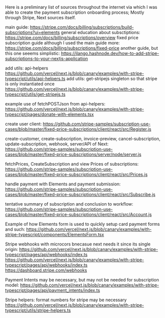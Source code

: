 Here is a preliminary list of sources throughout the internet via which I was able to create the payment subscription onboarding process; Mostly through Stripe, Next sources itself.

main guide: https://stripe.com/docs/billing/subscriptions/build-subscriptions?ui=elements
general education about subsctiptions: https://stripe.com/docs/billing/subscriptions/overview
fixed price subscription guide although I used the main guide more: https://stripe.com/docs/billing/subscriptions/fixed-price
another guide, but this one seeems simplistic: https://ilango.hashnode.dev/how-to-add-stripe-subscriptions-to-your-nextjs-application 

add utils: api-helpers https://github.com/vercel/next.js/blob/canary/examples/with-stripe-typescript/utils/api-helpers.ts
add utils: get-stripejs  singleton so that stripe is only instantiated once https://github.com/vercel/next.js/blob/canary/examples/with-stripe-typescript/utils/get-stripejs.ts

example use of fetchPOSTJson from api-helpers: https://github.com/vercel/next.js/blob/canary/examples/with-stripe-typescript/pages/donate-with-elements.tsx

create user client: https://github.com/stripe-samples/subscription-use-cases/blob/master/fixed-price-subscriptions/client/react/src/Register.js

create-customer, create-subscription, invoice-preview, cancel-subscription, update-subscription, webhook,  server/API of Next: https://github.com/stripe-samples/subscription-use-cases/blob/master/fixed-price-subscriptions/server/node/server.js

fetchPrices, CreateSubscription and view Prices of subscriptions: https://github.com/stripe-samples/subscription-use-cases/blob/master/fixed-price-subscriptions/client/react/src/Prices.js

handle payment with Elements and payment submission: https://github.com/stripe-samples/subscription-use-cases/blob/master/fixed-price-subscriptions/client/react/src/Subscribe.js

tentative summary of subscription and conclusion to workflow: https://github.com/stripe-samples/subscription-use-cases/blob/master/fixed-price-subscriptions/client/react/src/Account.js


Example of how Elements form is used to quickly setup card payment forms and such: https://github.com/vercel/next.js/blob/canary/examples/with-stripe-typescript/components/ElementsForm.tsx 

Stripe webhooks with microcors bnecasue next needs it since its single origin: https://github.com/vercel/next.js/blob/canary/examples/with-stripe-typescript/pages/api/webhooks/index.ts
https://github.com/vercel/next.js/blob/canary/examples/with-stripe-typescript/pages/api/webhooks/index.ts
https://dashboard.stripe.com/webhooks


Payment Intents may be necessary, but may not be needed for subscription model: https://github.com/vercel/next.js/blob/canary/examples/with-stripe-typescript/pages/api/payment_intents/index.ts


Stripe helpers: format numbers for stripe may be necessary https://github.com/vercel/next.js/blob/canary/examples/with-stripe-typescript/utils/stripe-helpers.ts
